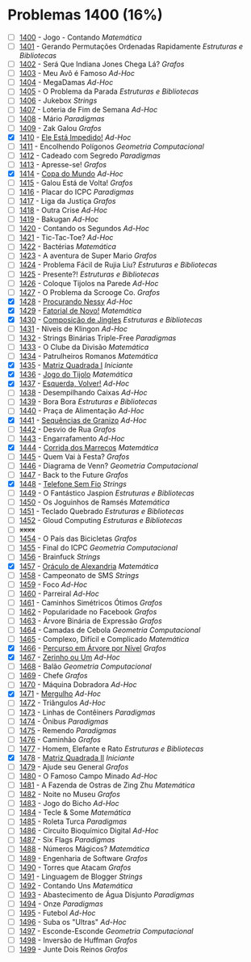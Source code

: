 # Problemas 1400 (16%)

- [ ]  [1400](https://www.beecrowd.com.br/repository/UOJ_1400.html) - Jogo - Contando *Matemática*
- [ ]  [1401](https://www.beecrowd.com.br/repository/UOJ_1401.html) - Gerando Permutações Ordenadas Rapidamente *Estruturas e Bibliotecas*
- [ ]  [1402](https://www.beecrowd.com.br/repository/UOJ_1402.html) - Será Que Indiana Jones Chega Lá? *Grafos*
- [ ]  [1403](https://www.beecrowd.com.br/repository/UOJ_1403.html) - Meu Avô é Famoso *Ad-Hoc*
- [ ]  [1404](https://www.beecrowd.com.br/repository/UOJ_1404.html) - MegaDamas *Ad-Hoc*
- [ ]  [1405](https://www.beecrowd.com.br/repository/UOJ_1405.html) - O Problema da Parada *Estruturas e Bibliotecas*
- [ ]  [1406](https://www.beecrowd.com.br/repository/UOJ_1406.html) - Jukebox *Strings*
- [ ]  [1407](https://www.beecrowd.com.br/repository/UOJ_1407.html) - Loteria de Fim de Semana *Ad-Hoc*
- [ ]  [1408](https://www.beecrowd.com.br/repository/UOJ_1408.html) - Mário *Paradigmas*
- [ ]  [1409](https://www.beecrowd.com.br/repository/UOJ_1409.html) - Zak Galou *Grafos*
- [x]  [1410](https://www.beecrowd.com.br/repository/UOJ_1410.html) - [Ele Está Impedido!](https://github.com/potigol/beecrowd/blob/master/src/1400/1410.poti) *Ad-Hoc*
- [ ]  [1411](https://www.beecrowd.com.br/repository/UOJ_1411.html) - Encolhendo Polígonos *Geometria Computacional*
- [ ]  [1412](https://www.beecrowd.com.br/repository/UOJ_1412.html) - Cadeado com Segredo *Paradigmas*
- [ ]  [1413](https://www.beecrowd.com.br/repository/UOJ_1413.html) - Apresse-se! *Grafos*
- [x]  [1414](https://www.beecrowd.com.br/repository/UOJ_1414.html) - [Copa do Mundo](https://github.com/potigol/beecrowd/blob/master/src/1400/1414.poti) *Ad-Hoc*
- [ ]  [1415](https://www.beecrowd.com.br/repository/UOJ_1415.html) - Galou Está de Volta! *Grafos*
- [ ]  [1416](https://www.beecrowd.com.br/repository/UOJ_1416.html) - Placar do ICPC *Paradigmas*
- [ ]  [1417](https://www.beecrowd.com.br/repository/UOJ_1417.html) - Liga da Justiça *Grafos*
- [ ]  [1418](https://www.beecrowd.com.br/repository/UOJ_1418.html) - Outra Crise *Ad-Hoc*
- [ ]  [1419](https://www.beecrowd.com.br/repository/UOJ_1419.html) - Bakugan *Ad-Hoc*
- [ ]  [1420](https://www.beecrowd.com.br/repository/UOJ_1420.html) - Contando os Segundos *Ad-Hoc*
- [ ]  [1421](https://www.beecrowd.com.br/repository/UOJ_1421.html) - Tic-Tac-Toe? *Ad-Hoc*
- [ ]  [1422](https://www.beecrowd.com.br/repository/UOJ_1422.html) - Bactérias *Matemática*
- [ ]  [1423](https://www.beecrowd.com.br/repository/UOJ_1423.html) - A aventura de Super Mario *Grafos*
- [ ]  [1424](https://www.beecrowd.com.br/repository/UOJ_1424.html) - Problema Fácil de Rujia Liu? *Estruturas e Bibliotecas*
- [ ]  [1425](https://www.beecrowd.com.br/repository/UOJ_1425.html) - Presente?! *Estruturas e Bibliotecas*
- [ ]  [1426](https://www.beecrowd.com.br/repository/UOJ_1426.html) - Coloque Tijolos na Parede *Ad-Hoc*
- [ ]  [1427](https://www.beecrowd.com.br/repository/UOJ_1427.html) - O Problema da Scrooge Co. *Grafos*
- [x]  [1428](https://www.beecrowd.com.br/repository/UOJ_1428.html) - [Procurando Nessy](https://github.com/potigol/beecrowd/blob/master/src/1400/1428.poti) *Ad-Hoc*
- [x]  [1429](https://www.beecrowd.com.br/repository/UOJ_1429.html) - [Fatorial de Novo!](https://github.com/potigol/beecrowd/blob/master/src/1400/1429.poti) *Matemática*
- [x]  [1430](https://www.beecrowd.com.br/repository/UOJ_1430.html) - [Composição de Jingles](https://github.com/potigol/beecrowd/blob/master/src/1400/1430.poti) *Estruturas e Bibliotecas*
- [ ]  [1431](https://www.beecrowd.com.br/repository/UOJ_1431.html) - Níveis de Klingon *Ad-Hoc*
- [ ]  [1432](https://www.beecrowd.com.br/repository/UOJ_1432.html) - Strings Binárias Triple-Free *Paradigmas*
- [ ]  [1433](https://www.beecrowd.com.br/repository/UOJ_1433.html) - O Clube da Divisão *Matemática*
- [ ]  [1434](https://www.beecrowd.com.br/repository/UOJ_1434.html) - Patrulheiros Romanos *Matemática*
- [x]  [1435](https://www.beecrowd.com.br/repository/UOJ_1435.html) - [Matriz Quadrada I](https://github.com/potigol/beecrowd/blob/master/src/1400/1435.poti) *Iniciante*
- [x]  [1436](https://www.beecrowd.com.br/repository/UOJ_1436.html) - [Jogo do Tijolo](https://github.com/potigol/beecrowd/blob/master/src/1400/1436.poti) *Matemática*
- [x]  [1437](https://www.beecrowd.com.br/repository/UOJ_1437.html) - [Esquerda, Volver!](https://github.com/potigol/beecrowd/blob/master/src/1400/1437.poti) *Ad-Hoc*
- [ ]  [1438](https://www.beecrowd.com.br/repository/UOJ_1438.html) - Desempilhando Caixas *Ad-Hoc*
- [ ]  [1439](https://www.beecrowd.com.br/repository/UOJ_1439.html) - Bora Bora *Estruturas e Bibliotecas*
- [ ]  [1440](https://www.beecrowd.com.br/repository/UOJ_1440.html) - Praça de Alimentação *Ad-Hoc*
- [x]  [1441](https://www.beecrowd.com.br/repository/UOJ_1441.html) - [Sequências de Granizo](https://github.com/potigol/beecrowd/blob/master/src/1400/1441.poti) *Ad-Hoc*
- [ ]  [1442](https://www.beecrowd.com.br/repository/UOJ_1442.html) - Desvio de Rua *Grafos*
- [ ]  [1443](https://www.beecrowd.com.br/repository/UOJ_1443.html) - Engarrafamento *Ad-Hoc*
- [x]  [1444](https://www.beecrowd.com.br/repository/UOJ_1444.html) - [Corrida dos Marrecos](https://github.com/potigol/beecrowd/blob/master/src/1400/1444.poti) *Matemática*
- [ ]  [1445](https://www.beecrowd.com.br/repository/UOJ_1445.html) - Quem Vai à Festa? *Grafos*
- [ ]  [1446](https://www.beecrowd.com.br/repository/UOJ_1446.html) - Diagrama de Venn? *Geometria Computacional*
- [ ]  [1447](https://www.beecrowd.com.br/repository/UOJ_1447.html) - Back to the Future *Grafos*
- [x]  [1448](https://www.beecrowd.com.br/repository/UOJ_1448.html) - [Telefone Sem Fio](https://github.com/potigol/beecrowd/blob/master/src/1400/1448.poti) *Strings*
- [ ]  [1449](https://www.beecrowd.com.br/repository/UOJ_1449.html) - O Fantástico Jaspion *Estruturas e Bibliotecas*
- [ ]  [1450](https://www.beecrowd.com.br/repository/UOJ_1450.html) - Os Joguinhos de Ramsés *Matemática*
- [ ]  [1451](https://www.beecrowd.com.br/repository/UOJ_1451.html) - Teclado Quebrado *Estruturas e Bibliotecas*
- [ ]  [1452](https://www.beecrowd.com.br/repository/UOJ_1452.html) - Gloud Computing *Estruturas e Bibliotecas*
- [ ] ~~xxxx~~
- [ ]  [1454](https://www.beecrowd.com.br/repository/UOJ_1454.html) - O País das Bicicletas *Grafos*
- [ ]  [1455](https://www.beecrowd.com.br/repository/UOJ_1455.html) - Final do ICPC *Geometria Computacional*
- [ ]  [1456](https://www.beecrowd.com.br/repository/UOJ_1456.html) - Brainfuck *Strings*
- [x]  [1457](https://www.beecrowd.com.br/repository/UOJ_1457.html) - [Oráculo de Alexandria](https://github.com/potigol/beecrowd/blob/master/src/1400/1457.poti) *Matemática*
- [ ]  [1458](https://www.beecrowd.com.br/repository/UOJ_1458.html) - Campeonato de SMS *Strings*
- [ ]  [1459](https://www.beecrowd.com.br/repository/UOJ_1459.html) - Foco *Ad-Hoc*
- [ ]  [1460](https://www.beecrowd.com.br/repository/UOJ_1460.html) - Parreiral *Ad-Hoc*
- [ ]  [1461](https://www.beecrowd.com.br/repository/UOJ_1461.html) - Caminhos Simétricos Ótimos *Grafos*
- [ ]  [1462](https://www.beecrowd.com.br/repository/UOJ_1462.html) - Popularidade no Facebook *Grafos*
- [ ]  [1463](https://www.beecrowd.com.br/repository/UOJ_1463.html) - Árvore Binária de Expressão *Grafos*
- [ ]  [1464](https://www.beecrowd.com.br/repository/UOJ_1464.html) - Camadas de Cebola *Geometria Computacional*
- [ ]  [1465](https://www.beecrowd.com.br/repository/UOJ_1465.html) - Complexo, Difícil e Complicado *Matemática*
- [x]  [1466](https://www.beecrowd.com.br/repository/UOJ_1466.html) - [Percurso em Árvore por Nível](https://github.com/potigol/beecrowd/blob/master/src/1400/1466.poti) *Grafos*
- [x]  [1467](https://www.beecrowd.com.br/repository/UOJ_1467.html) - [Zerinho ou Um](https://github.com/potigol/beecrowd/blob/master/src/1400/1467.poti) *Ad-Hoc*
- [ ]  [1468](https://www.beecrowd.com.br/repository/UOJ_1468.html) - Balão *Geometria Computacional*
- [ ]  [1469](https://www.beecrowd.com.br/repository/UOJ_1469.html) - Chefe *Grafos*
- [ ]  [1470](https://www.beecrowd.com.br/repository/UOJ_1470.html) - Máquina Dobradora *Ad-Hoc*
- [x]  [1471](https://www.beecrowd.com.br/repository/UOJ_1471.html) - [Mergulho](https://github.com/potigol/beecrowd/blob/master/src/1400/1471.poti) *Ad-Hoc*
- [ ]  [1472](https://www.beecrowd.com.br/repository/UOJ_1472.html) - Triângulos *Ad-Hoc*
- [ ]  [1473](https://www.beecrowd.com.br/repository/UOJ_1473.html) - Linhas de Contêiners *Paradigmas*
- [ ]  [1474](https://www.beecrowd.com.br/repository/UOJ_1474.html) - Ônibus *Paradigmas*
- [ ]  [1475](https://www.beecrowd.com.br/repository/UOJ_1475.html) - Remendo *Paradigmas*
- [ ]  [1476](https://www.beecrowd.com.br/repository/UOJ_1476.html) - Caminhão *Grafos*
- [ ]  [1477](https://www.beecrowd.com.br/repository/UOJ_1477.html) - Homem, Elefante e Rato *Estruturas e Bibliotecas*
- [x]  [1478](https://www.beecrowd.com.br/repository/UOJ_1478.html) - [Matriz Quadrada II](https://github.com/potigol/beecrowd/blob/master/src/1400/1478.poti) *Iniciante*
- [ ]  [1479](https://www.beecrowd.com.br/repository/UOJ_1479.html) - Ajude seu General *Grafos*
- [ ]  [1480](https://www.beecrowd.com.br/repository/UOJ_1480.html) - O Famoso Campo Minado *Ad-Hoc*
- [ ]  [1481](https://www.beecrowd.com.br/repository/UOJ_1481.html) - A Fazenda de Ostras de Zing Zhu *Matemática*
- [ ]  [1482](https://www.beecrowd.com.br/repository/UOJ_1482.html) - Noite no Museu *Grafos*
- [ ]  [1483](https://www.beecrowd.com.br/repository/UOJ_1483.html) - Jogo do Bicho *Ad-Hoc*
- [ ]  [1484](https://www.beecrowd.com.br/repository/UOJ_1484.html) - Tecle &amp; Some *Matemática*
- [ ]  [1485](https://www.beecrowd.com.br/repository/UOJ_1485.html) - Roleta Turca *Paradigmas*
- [ ]  [1486](https://www.beecrowd.com.br/repository/UOJ_1486.html) - Circuito Bioquímico Digital *Ad-Hoc*
- [ ]  [1487](https://www.beecrowd.com.br/repository/UOJ_1487.html) - Six Flags *Paradigmas*
- [ ]  [1488](https://www.beecrowd.com.br/repository/UOJ_1488.html) - Números Mágicos? *Matemática*
- [ ]  [1489](https://www.beecrowd.com.br/repository/UOJ_1489.html) - Engenharia de Software *Grafos*
- [ ]  [1490](https://www.beecrowd.com.br/repository/UOJ_1490.html) - Torres que Atacam *Grafos*
- [ ]  [1491](https://www.beecrowd.com.br/repository/UOJ_1491.html) - Linguagem de Blogger *Strings*
- [ ]  [1492](https://www.beecrowd.com.br/repository/UOJ_1492.html) - Contando Uns *Matemática*
- [ ]  [1493](https://www.beecrowd.com.br/repository/UOJ_1493.html) - Abastecimento de Água Disjunto *Paradigmas*
- [ ]  [1494](https://www.beecrowd.com.br/repository/UOJ_1494.html) - Onze *Paradigmas*
- [ ]  [1495](https://www.beecrowd.com.br/repository/UOJ_1495.html) - Futebol *Ad-Hoc*
- [ ]  [1496](https://www.beecrowd.com.br/repository/UOJ_1496.html) - Suba os &quot;Ultras&quot; *Ad-Hoc*
- [ ]  [1497](https://www.beecrowd.com.br/repository/UOJ_1497.html) - Esconde-Esconde *Geometria Computacional*
- [ ]  [1498](https://www.beecrowd.com.br/repository/UOJ_1498.html) - Inversão de Huffman *Grafos*
- [ ]  [1499](https://www.beecrowd.com.br/repository/UOJ_1499.html) - Junte Dois Reinos *Grafos*